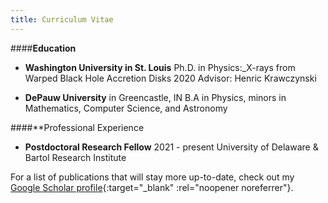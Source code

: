 ```yaml
---
title: Curriculum Vitae
---
```


####**Education**
- **Washington University in St. Louis**
  Ph.D. in Physics:_X-rays from Warped Black Hole Accretion Disks  2020
  Advisor: Henric Krawczynski

- **DePauw University** in Greencastle, IN
  B.A in Physics, minors in Mathematics, Computer Science, and Astronomy

####**Professional Experience
- **Postdoctoral Research Fellow** 2021 - present
  University of Delaware & Bartol Research Institute

For a list of publications that will stay more up-to-date, check out my [Google Scholar profile](https://scholar.google.com/citations?hl=en&user=8kkRMngAAAAJ){:target="_blank" :rel="noopener noreferrer"}.